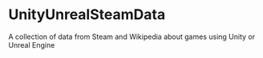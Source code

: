 # UnityUnrealSteamData
A collection of data from Steam and Wikipedia about games using Unity or Unreal Engine
